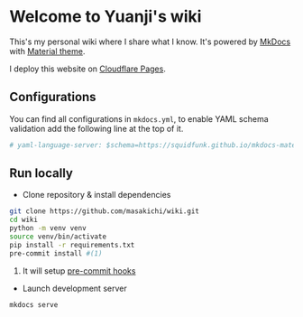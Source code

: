 # Welcome to Yuanji's wiki

This's my personal wiki where I share what I know. It's powered by [MkDocs](https://www.mkdocs.org/) with [Material theme](https://squidfunk.github.io/mkdocs-material/).

I deploy this website on [Cloudflare Pages](sysadmin/cloudflare.md#deploy-a-mkdocs-site).

## Configurations

You can find all configurations in `mkdocs.yml`, to enable YAML schema validation add the following line at the top of it.

```yaml
# yaml-language-server: $schema=https://squidfunk.github.io/mkdocs-material/schema.json
```

## Run locally

- Clone repository & install dependencies

```bash
git clone https://github.com/masakichi/wiki.git
cd wiki
python -m venv venv
source venv/bin/activate
pip install -r requirements.txt
pre-commit install #(1)
```

1.  It will setup [pre-commit hooks](coding/git.md#pre-commit)

- Launch development server

```bash
mkdocs serve
```
